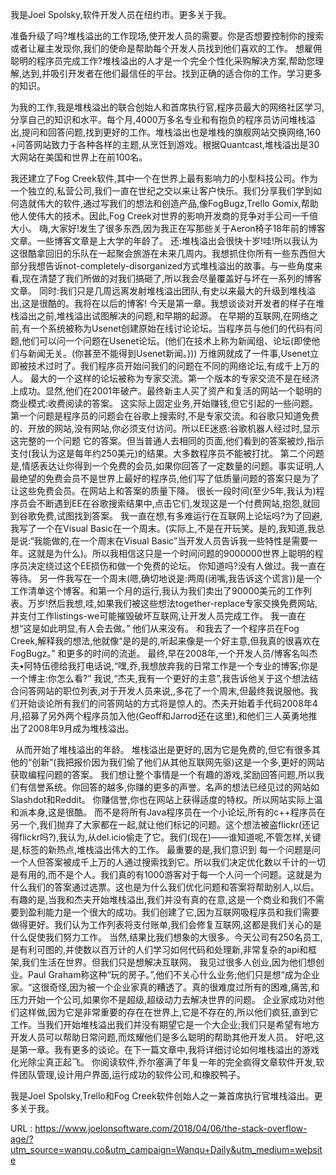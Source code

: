 我是Joel Spolsky,软件开发人员在纽约市。更多关于我。 
  
 准备升级了吗?堆栈溢出的工作现场,使开发人员的需要。你是否想要控制你的搜索或者让雇主发现你,我们的使命是帮助每个开发人员找到他们喜欢的工作。 
 想雇佣聪明的程序员完成工作?堆栈溢出的人才是一个完全个性化采购解决方案,帮助您理解,达到,并吸引开发者在他们最信任的平台。找到正确的适合你的工作。学习更多的知识。 
  
 为我的工作,我是堆栈溢出的联合创始人和首席执行官,程序员最大的网络社区学习,分享自己的知识和水平。每个月,4000万多名专业和有抱负的程序员访问堆栈溢出,提问和回答问题,找到更好的工作。堆栈溢出也是堆栈的旗舰网站交换网络,160 +问答网站致力于各种各样的主题,从烹饪到游戏。根据Quantcast,堆栈溢出是30大网站在美国和世界上在前100名。 
  
  
  
  
 我还建立了Fog Creek软件,其中一个在世界上最有影响力的小型科技公司。作为一个独立的,私营公司,我们一直在世纪之交以来让客户快乐。我们分享我们学到如何造就伟大的软件,通过写我们的想法和创造产品,像FogBugz,Trello Gomix,帮助他人使伟大的技术。因此,Fog Creek对世界的影响开发商的竞争对手公司一千倍大小。 
 嗨,大家好!发生了很多东西,因为我正在写那些关于Aeron椅子18年前的博客文章。一些博客文章是上大学的年龄了。 
 还:堆栈溢出会很快十岁!哇!所以我认为这很酷拿回旧的乐队在一起聚会旅游在未来几周内。我想抓住你所有一些东西但大部分我想告诉not-completely-disorganized方式堆栈溢出的故事。与一些角度来看,现在清楚了我们所做的对我们搞砸了,所以我会尽量覆盖好与坏在一系列的博客文章。 
 同时:我们只是几周远离发射堆栈溢出团队,有史以来最大的升级到堆栈溢出,这是很酷的。我将在以后的博客! 
 今天是第一章。我想谈谈对开发者的样子在堆栈溢出之前,堆栈溢出试图解决的问题,和早期的起源。 
 在早期的互联网,在网络之前,有一个系统被称为Usenet创建原始在线讨论论坛。当程序员与他们的代码有问题,他们可以问一个问题在Usenet论坛。(他们在技术上称为新闻组、论坛(即使他们与新闻无关。(你甚至不能得到Usenet新闻。))) 
 万维网就成了一件事,Usenet立即被技术过时了。我们程序员开始问我们的问题在不同的网络论坛,有成千上万的人。 
 最大的一个这样的论坛被称为专家交流。第一个版本的专家交流不是在经济上成功。显然,他们在2001年破产。最终新主人买了资产和复活的网站一个聪明的商业模式:收费阅读的答案。 
 这实际上固定业务,开始赚钱,但它引起的一些问题。 
 第一个问题是程序员的问题会在谷歌上搜索时,不是专家交流。和谷歌只知道免费的、开放的网站,没有网站,你必须支付访问。所以EE迷惑:谷歌机器人经过时,显示这完整的一个问题 
 它的答案。但当普通人去相同的页面,他们看到的答案被炒,指示支付(我认为这是每年约250美元)的结果。大多数程序员不能被打扰。 
 第二个问题是,情感表达让你得到一个免费的会员,如果你回答了一定数量的问题。事实证明,人最绝望的免费会员不是世界上最好的程序员,他们写了低质量问题的答案只是为了让这些免费会员。在网站上和答案的质量下降。 
 很长一段时间(至少5年,我认为)程序员会不断遇到EE在谷歌搜索结果中,点击它们,发现这是一个付费网站,抱怨,就回到谷歌免费,试图找到答案。 
 我一直在想,有多难运行在互联网上论坛吗?为了回避,我写了一个在Visual Basic在一个周末。(实际上,不是在开玩笑。是的,我知道,我总是说:“我能做的,在一个周末在Visual Basic”当开发人员告诉我一些特性是需要一年。这就是为什么)。所以我相信这只是一个时间问题的9000000世界上聪明的程序员决定绕过这个EE损伤和做一个免费的论坛。 
 你知道吗?没有人做过。我一直在等待。 
 另一件我写在一个周末(嗯,确切地说是:两周(闭嘴,我告诉这个谎言))是一个工作清单这个博客。和第一个月的运行,我认为我们卖出了90000美元的工作列表。万岁!然后我想,哇,如果我们被这些想法together-replace专家交换免费网站,并支付工作listings-we可能摧毁破坏互联网,让开发人员完成工作。 
 我一直在想“这是如此明显,有人会去做。” 
 他们从来没有。 
 和我去了一个程序员在Fog Creek,解释我的想法,他就像“是的是的,听起来像是一个好主意,但我真的很喜欢在FogBugz。” 
 和更多的时间的流逝。 
 最终,早在2008年,一个开发人员/博客名叫杰夫•阿特伍德给我打电话说,“嘿,乔,我想放弃我的日常工作是一个专业的博客;你是一个博主:你怎么看?” 
 我说,“杰夫,我有一个更好的主意”,我告诉他关于这个想法结合问答网站的职位列表,对于开发人员来说,,多花了一个周末,但最终我说服他。我们开始谈论所有我们的问答网站的方式将是惊人的。杰夫开始着手代码2008年4月,招募了另外两个程序员加入他(Geoff和Jarrod还在这里),和他们三人英勇地推出了2008年9月成为堆栈溢出。 
   
  
   
 从而开始了堆栈溢出的年龄。 
 堆栈溢出是更好的,因为它是免费的,但它有很多其他的“创新”(我把报价因为我们偷了他们从其他互联网先驱)这是一个多,更好的网站获取编程问题的答案。 
 我们想让整个事情是一个有趣的游戏,奖励回答问题,所以我们有信誉系统。你回答的越多,你赚的更多的声誉。名声的想法已经见过的网站如Slashdot和Reddit。 
 你赚信誉,你也在网站上获得适度的特权。所以网站实际上温和派本身,这是很酷。 
 而不是将所有Java程序员在一个小论坛,所有的c++程序员在另一个,我们抛弃了大家都在一起,就让他们标记的问题。这个想法被盗flickr(还记得flickr吗?),我认为,从del.icio偷走了它。我们(现在)——谁知道呢,不管怎样,关键是,标签的新热点,堆栈溢出伟大的工作。 
 最重要的是,我们意识到 
 每一个问题是问一个人但答案被成千上万的人通过搜索找到它。所以我们决定优化数以千计的一切是有用的,而不是个人。我们真的有1000游客对于每一个人问一个问题。这就是为什么我们的答案通过选票。这也是为什么我们优化问题和答案将帮助别人,以后。 
 有趣的是,当我和杰夫开始堆栈溢出,我们并没有真的在意,这是一个商业和我们不需要到盈利能力是一个很大的成功。我们创建了它,因为互联网吸程序员和我们需要做得更好。我们认为工作列表将支付账单,我们会修复互联网,这都是我们关心的是什么促使我们努力工作。 
 当然,结果比我们想象的大很多。今天公司有250名员工,是有利可图的,并使数以百万计的人们学习如何代码和处理新,非常复杂的api和框架,我们生活在世界。但我们只是想解决互联网。 
 我见过很多人创业,因为他们想创业。Paul Graham称这种“玩的房子。”,他们不关心什么业务;他们只是想“成为企业家。“这很奇怪,因为被一个企业家真的糟透了。真的很难度过所有的困难,痛苦,和压力开始一个公司,如果你不是超级,超级动力去解决世界的问题。 
 企业家成功对他们这样做,因为它是非常重要的存在在世界上,它是不存在的,所以他们疯狂,直到它工作。当我们开始堆栈溢出我们并没有期望它是一个大企业;我们只是希望有地方开发人员可以帮助日常问题,而炫耀他们是多么聪明的帮助其他开发人员。 
 好吧,这是第一章。我有更多的谈论。在下一篇文章中,我将详细讨论如何堆栈溢出的游戏化光除尘真正起飞。 
 你阅读软件,乔尔塞满了年复一年的完全疯得文章软件开发,软件团队管理,设计用户界面,运行成功的软件公司,和橡胶鸭子。 
  
 我是Joel Spolsky,Trello和Fog Creek软件创始人之一兼首席执行官堆栈溢出。更多关于我。 
  
   
  URL : https://www.joelonsoftware.com/2018/04/06/the-stack-overflow-age/?utm_source=wanqu.co&utm_campaign=Wanqu+Daily&utm_medium=website